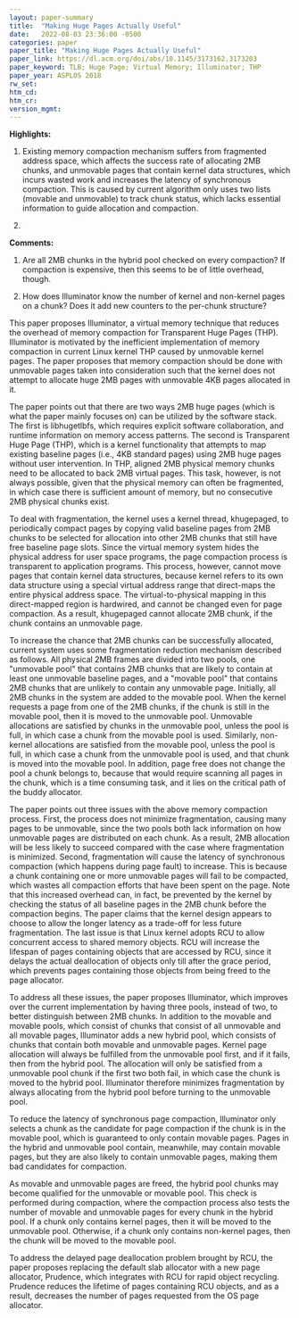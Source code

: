 ```yaml
---
layout: paper-summary
title:  "Making Huge Pages Actually Useful"
date:   2022-08-03 23:36:00 -0500
categories: paper
paper_title: "Making Huge Pages Actually Useful"
paper_link: https://dl.acm.org/doi/abs/10.1145/3173162.3173203
paper_keyword: TLB; Huge Page; Virtual Memory; Illuminator; THP
paper_year: ASPLOS 2018
rw_set:
htm_cd:
htm_cr:
version_mgmt:
---
```


**Highlights:**

1. Existing memory compaction mechanism suffers from fragmented address space, which affects the success rate of 
allocating 2MB chunks, and unmovable pages that contain kernel data structures, which incurs wasted work and 
increases the latency of synchronous compaction. This is caused by current algorithm only uses two lists 
(movable and unmovable) to track chunk status, which lacks essential information to guide allocation and compaction.

2. 

**Comments:**

1. Are all 2MB chunks in the hybrid pool checked on every compaction? If compaction is expensive, then this seems
to be of little overhead, though. 

2. How does Illuminator know the number of kernel and non-kernel pages on a chunk? Does it add new counters to the 
per-chunk structure?

This paper proposes Illuminator, a virtual memory technique that reduces the overhead of memory compaction for 
Transparent Huge Pages (THP).
Illuminator is motivated by the inefficient implementation of memory compaction in current Linux kernel THP caused by 
unmovable kernel pages. 
The paper proposes that memory compaction should be done with unmovable pages taken into consideration such that the
kernel does not attempt to allocate huge 2MB pages with unmovable 4KB pages allocated in it.

The paper points out that there are two ways 2MB huge pages (which is what the paper mainly focuses on) can be 
utilized by the software stack. The first is libhugetlbfs, which requires explicit software collaboration, and 
runtime information on memory access patterns. 
The second is Transparent Huge Page (THP), which is a kernel functionality that attempts to map existing baseline pages 
(i.e., 4KB standard pages) using 2MB huge pages without user intervention. 
In THP, aligned 2MB physical memory chunks need to be allocated to back 2MB virtual pages. This task, however, is not
always possible, given that the physical memory can often be fragmented, in which case there is sufficient amount of
memory, but no consecutive 2MB physical chunks exist.

To deal with fragmentation, the kernel uses a kernel thread, khugepaged, to periodically compact pages by copying 
valid baseline pages from 2MB chunks to be selected for allocation into other 2MB chunks that still have free 
baseline page slots.
Since the virtual memory system hides the physical address for user space programs, the page compaction process is
transparent to application programs.
This process, however, cannot move pages that contain kernel data structures, because kernel refers to its own data 
structure using a special virtual address range that direct-maps the entire physical address space.
The virtual-to-physical mapping in this direct-mapped region is hardwired, and cannot be changed even for page 
compaction. 
As a result, khugepaged cannot allocate 2MB chunk, if the chunk contains an unmovable page.

To increase the chance that 2MB chunks can be successfully allocated, current system uses some fragmentation reduction
mechanism described as follows. 
All physical 2MB frames are divided into two pools, one "unmovable pool" that contains 2MB chunks that are likely to
contain at least one unmovable baseline pages, and a "movable pool" that contains 2MB chunks that are unlikely 
to contain any unmovable page.
Initially, all 2MB chunks in the system are added to the movable pool. When the kernel requests a page from one of the 
2MB chunks, if the chunk is still in the movable pool, then it is moved to the unmovable pool.
Unmovable allocations are satisfied by chunks in the unmovable pool, unless the pool is full, in which case a 
chunk from the movable pool is used.
Similarly, non-kernel allocations are satisfied from the movable pool, unless the pool is full, in which case a 
chunk from the unmovable pool is used, and that chunk is moved into the movable pool.
In addition, page free does not change the pool a chunk belongs to, because that would require scanning all
pages in the chunk, which is a time consuming task, and it lies on the critical path of the buddy allocator.

The paper points out three issues with the above memory compaction process.
First, the process does not minimize fragmentation, causing many pages to be unmovable, since the two pools both 
lack information on how unmovable pages are distributed on each chunk.
As a result, 2MB allocation will be less likely to succeed compared with the case where fragmentation is minimized.
Second, fragmentation will cause the latency of synchronous compaction (which happens during page fault) to increase.
This is because a chunk containing one or more unmovable pages will fail to be compacted, which wastes all compaction 
efforts that have been spent on the page.
Note that this increased overhead can, in fact, be prevented by the kernel by checking the status of all
baseline pages in the 2MB chunk before the compaction begins. The paper claims that the kernel design appears to
choose to allow the longer latency as a trade-off for less future fragmentation.
The last issue is that Linux kernel adopts RCU to allow concurrent access to shared memory objects. RCU will increase
the lifespan of pages containing objects that are accessed by RCU, since it delays the actual deallocation of objects 
only till after the grace period, which prevents pages containing those objects from being freed to the page allocator.

To address all these issues, the paper proposes Illuminator, which improves over the current implementation by having
three pools, instead of two, to better distinguish between 2MB chunks. 
In addition to the movable and movable pools, which consist of chunks that consist of all unmovable and all movable 
pages, Illuminator adds a new hybrid pool, which consists of chunks that contain both movable and unmovable pages.
Kernel page allocation will always be fulfilled from the unmovable pool first, and if it fails, then from the 
hybrid pool. The allocation will only be satisfied from a unmovable pool chunk if the first two both fail, in
which case the chunk is moved to the hybrid pool.
Illuminator therefore minimizes fragmentation by always allocating from the hybrid pool before turning to the 
unmovable pool.

To reduce the latency of synchronous page compaction, Illuminator only selects a chunk as the candidate for page
compaction if the chunk is in the movable pool, which is guaranteed to only contain movable pages. 
Pages in the hybrid and unmovable pool contain, meanwhile, may contain movable pages, but they are also likely
to contain unmovable pages, making them bad candidates for compaction.

As movable and unmovable pages are freed, the hybrid pool chunks may become qualified for the unmovable or movable pool.
This check is performed during compaction, where the compaction process also tests the number of movable and 
unmovable pages for every chunk in the hybrid pool.
If a chunk only contains kernel pages, then it will be moved to the unmovable pool. Otherwise, if a chunk only contains
non-kernel pages, then the chunk will be moved to the movable pool.

To address the delayed page deallocation problem brought by RCU, the paper proposes replacing the default slab 
allocator with a new page allocator, Prudence, which integrates with RCU for rapid object recycling.
Prudence reduces the lifetime of pages containing RCU objects, and as a result, decreases the number of pages
requested from the OS page allocator.
